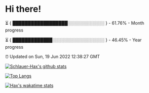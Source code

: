 # Hi there!

⏳ { ██████████████████░░░░░░░░░░░░ } - 61.76% - Month progress

⏳ { █████████████░░░░░░░░░░░░░░░░░ } - 46.45% - Year progress

⏰ Updated on Sun, 19 Jun 2022 12:38:27 GMT


[![Schlauer-Hax's github stats](https://github-readme-stats.vercel.app/api?username=Schlauer-Hax&show_icons=true&theme=dark&count_private=true)](https://github.com/Schlauer-Hax)


[![Top Langs](https://github-readme-stats.vercel.app/api/top-langs/?username=Schlauer-Hax&layout=compact&theme=dark)](https://github.com/Schlauer-Hax?tab=repositories)


[![Hax's wakatime stats](https://github-readme-stats.vercel.app/api/wakatime?username=Hax&theme=dark)](https://wakatime.com/@Hax)


